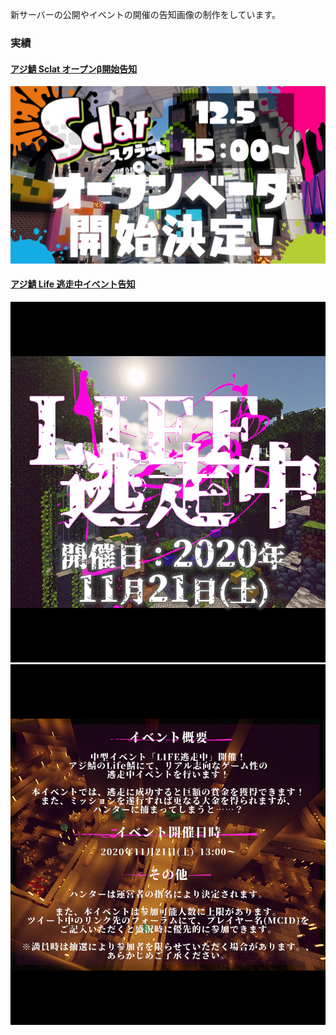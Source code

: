 新サーバーの公開やイベントの開催の告知画像の制作をしています。

### 実績
#### [アジ鯖 Sclat オープンβ開始告知](https://mobile.twitter.com/AzisabaNetwork/status/1334091266062127105)
![アジ鯖 Sclat オープンβ開始告知](https://github.com/amata1219/design/blob/main/Sclat%E3%82%AA%E3%83%BC%E3%83%97%E3%83%B3%CE%B2%E5%91%8A%E7%9F%A5.png)
#### [アジ鯖 Life 逃走中イベント告知](https://mobile.twitter.com/AzisabaNetwork/status/1329010991225421824)
![アジ鯖 Life 逃走中イベント告知1](https://github.com/amata1219/design/blob/main/LIFE%E9%80%83%E8%B5%B0%E4%B8%AD%E3%82%A4%E3%83%99%E3%83%B3%E3%83%88%E5%91%8A%E7%9F%A51.png)
![アジ鯖 Life 逃走中イベント告知2](https://github.com/amata1219/design/blob/main/LIFE%E9%80%83%E8%B5%B0%E4%B8%AD%E3%82%A4%E3%83%99%E3%83%B3%E3%83%88%E5%91%8A%E7%9F%A52.png)

